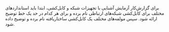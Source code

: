 برای گزارش‌کار آزمایش آشنایی با تجهیزات شبکه و کابل‌کشی، ابتدا باید استانداردهای مختلف برای کابل‌کشی شبکه‌های ارتباطی نام برده و برای هر کدام در حد یک خط توضیح ارائه شود. سپس مولفه‌های مختلف یک کابل‌کشی ساختاریافته نام برده و توضیح داده شود.

